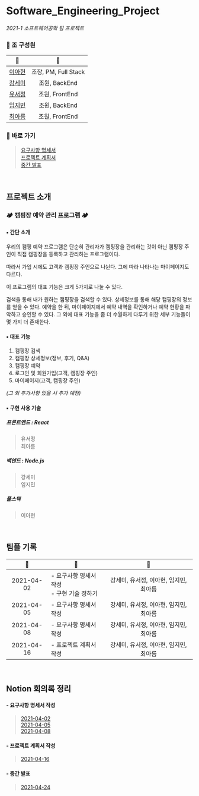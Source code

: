 # Software_Engineering_Project
*2021-1 소프트웨어공학 팀 프로젝트*


### 📍 조 구성원
| 🙍 | 📎 |
|:---:|:---:|
| [이아현](https://github.com/LAH1203) | 조장, PM, Full Stack |
| [강세미](https://github.com/semi-cloud) | 조원, BackEnd |
| [유서정](https://github.com/seojung87) | 조원, FrontEnd |
| [임지민](https://github.com/jimin3263) | 조원, BackEnd |
| [최아름](https://github.com/areum17) | 조원, FrontEnd |

### 🔗 바로 가기
> [요구사항 명세서](https://github.com/LAH1203/Software_Engineering_Project/blob/main/1.%20%EC%9A%94%EA%B5%AC%EC%82%AC%ED%95%AD%20%EB%AA%85%EC%84%B8%EC%84%9C/%EC%9A%94%EA%B5%AC%EC%82%AC%ED%95%AD%20%EB%AA%85%EC%84%B8%EC%84%9C_Campers'_ver1.3.zip)  
> [프로젝트 계획서](https://github.com/LAH1203/Software_Engineering_Project/blob/main/2.%20%ED%94%84%EB%A1%9C%EC%A0%9D%ED%8A%B8%20%EA%B3%84%ED%9A%8D%EC%84%9C/%E1%84%91%E1%85%B3%E1%84%85%E1%85%A9%E1%84%8C%E1%85%A6%E1%86%A8%E1%84%90%E1%85%B3%20%E1%84%80%E1%85%A8%E1%84%92%E1%85%AC%E1%86%A8%E1%84%89%E1%85%A5_Campers'_ver1.2.docx)  
> [중간 발표](https://www.youtube.com/watch?v=FuaIqX4x1Fs)   


<br>

## 프로젝트 소개
### 🏕️ 캠핑장 예약 관리 프로그램 🏕️
#### ▪️ 간단 소개
우리의 캠핑 예약 프로그램은 단순히 관리자가 캠핑장을 관리하는 것이 아닌 캠핑장 주인이 직접 캠핑장을 등록하고 관리하는 프로그램이다.

따라서 가입 시에도 고객과 캠핑장 주인으로 나뉜다. 그에 따라 나타나는 마이페이지도 다르다.

이 프로그램의 대표 기능은 크게 5가지로 나눌 수 있다.

검색을 통해 내가 원하는 캠핑장을 검색할 수 있다. 상세정보를 통해 해당 캠핑장의 정보를 얻을 수 있다. 예약을 한 뒤, 마이페이지에서 예약 내역을 확인하거나 예약 현황을 파악하고 승인할 수 있다. 그 외에 대표 기능을 좀 더 수월하게 다루기 위한 세부 기능들이 몇 가지 더 존재한다.

#### ▪️ 대표 기능
1. 캠핑장 검색
2. 캠핑장 상세정보(정보, 후기, Q&A)
3. 캠핑장 예약
4. 로그인 및 회원가입(고객, 캠핑장 주인)
5. 마이페이지(고객, 캠핑장 주인)

*(그 외 추가사항 있을 시 추가 예정)*

#### ▪️ 구현 사용 기술
##### 프론트엔드 : React
> 유서정<br>
> 최아름
##### 백엔드 : Node.js
> 강세미<br>
> 임지민
##### 풀스택
> 이아현

<br>

## 팀플 기록
| :date: | :page_facing_up: | :girl: |
|:---:|---|:---:|
| 2021-04-02 | - 요구사항 명세서 작성<br>- 구현 기술 정하기 | 강세미, 유서정, 이아현, 임지민, 최아름 |
| 2021-04-05 | - 요구사항 명세서 작성 | 강세미, 유서정, 이아현, 임지민, 최아름 |
| 2021-04-08 | - 요구사항 명세서 작성 | 강세미, 유서정, 이아현, 임지민, 최아름 |
| 2021-04-16 | - 프로젝트 계획서 작성 | 강세미, 유서정, 이아현, 임지민, 최아름 |

<br>

## Notion 회의록 정리

#### - 요구사항 명세서 작성
> [2021-04-02](https://www.notion.so/2021-04-02-b29888c2bc1a4325bfeed7c2b2cbc7cf)  
> [2021-04-05](https://www.notion.so/2021-04-05-2429bf49089d4ad8bcb1691bfb918408)  
> [2021-04-08](https://www.notion.so/2021-04-08-94850c22f9054cdc9e6f4af9b93d6b43)  

#### - 프로젝트 계획서 작성
> [2021-04-16](https://www.notion.so/2021-04-16-e7ce44f3e1964d5c980ecbd4b4bf11b6)  

#### - 중간 발표
> [2021-04-24](https://www.notion.so/2021-04-24-7f2c97cc853540069f5af4711f30f8d9)
